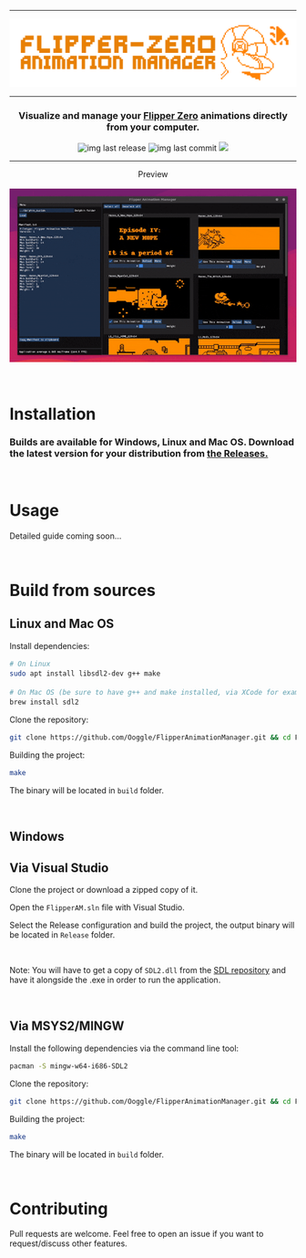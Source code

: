 <hr>

![banner](.github/banner.png)

<hr>

<h3 align="center">
  Visualize and manage your <a href="https://flipperzero.one">Flipper Zero</a> animations directly from your computer.
</h3>

<p align="center">
    <img alt="img last release" src="https://img.shields.io/github/release/Ooggle/FlipperAnimationManager.svg?color=blue">
    <img alt="img last commit" src="https://img.shields.io/github/last-commit/Ooggle/FlipperAnimationManager.svg">
    <a href="https://twitter.com/intent/follow?screen_name=Ooggle_" title="Follow"><img src="https://img.shields.io/twitter/follow/Ooggle_?label=Ooggle_&style=social"></a>
</p>

<hr>

<p align="center">
    Preview<br><br>
    <img src=".github/demo.gif">
</p>

<br>

# Installation

### Builds are available for Windows, Linux and Mac OS. Download the latest version for your distribution from <a href="https://github.com/Ooggle/FlipperAnimationManager/releases">the Releases.</a>

<br>

# Usage

Detailed guide coming soon...

<br>

# Build from sources

## Linux and Mac OS

Install dependencies:   
```bash
# On Linux
sudo apt install libsdl2-dev g++ make

# On Mac OS (be sure to have g++ and make installed, via XCode for example)
brew install sdl2
```

Clone the repository:   
```bash
git clone https://github.com/Ooggle/FlipperAnimationManager.git && cd FlipperAnimationManager
```

Building the project:   
```bash
make
```

The binary will be located in `build` folder.

<br>

## Windows

## Via Visual Studio

Clone the project or download a zipped copy of it.

Open the `FlipperAM.sln` file with Visual Studio.

Select the Release configuration and build the project, the output binary will be located in `Release` folder.

<br>

Note: You will have to get a copy of `SDL2.dll` from the <a href="https://github.com/libsdl-org/SDL/releases">SDL repository</a> and have it alongside the .exe in order to run the application. 

<br>

## Via MSYS2/MINGW

Install the following dependencies via the command line tool:   
```bash
pacman -S mingw-w64-i686-SDL2
```

Clone the repository:   
```bash
git clone https://github.com/Ooggle/FlipperAnimationManager.git && cd FlipperAnimationManager
```

Building the project:   
```bash
make
```

The binary will be located in `build` folder.

<br>

# Contributing

Pull requests are welcome. Feel free to open an issue if you want to request/discuss other features.
